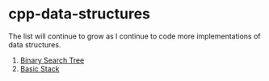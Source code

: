 # cpp-data-structures

The list will continue to grow as I continue to code more implementations of data structures.

1. <a href="https://github.com/JWLee89/cpp-data-structures/tree/master/binary-search-tree">Binary Search Tree</a>
2. <a href="https://github.com/JWLee89/cpp-data-structures/tree/master/stack">Basic Stack</a>
